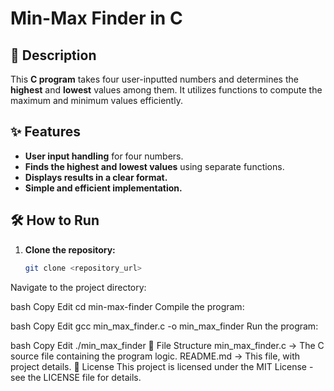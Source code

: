 # Min-Max Finder in C

## 📌 Description
This **C program** takes four user-inputted numbers and determines the **highest** and **lowest** values among them. It utilizes functions to compute the maximum and minimum values efficiently.

## ✨ Features
- **User input handling** for four numbers.
- **Finds the highest and lowest values** using separate functions.
- **Displays results in a clear format.**
- **Simple and efficient implementation.**

## 🛠️ How to Run

1. **Clone the repository:**
   ```bash
   git clone <repository_url>
Navigate to the project directory:

bash
Copy
Edit
cd min-max-finder
Compile the program:

bash
Copy
Edit
gcc min_max_finder.c -o min_max_finder
Run the program:

bash
Copy
Edit
./min_max_finder
📂 File Structure
min_max_finder.c → The C source file containing the program logic.
README.md → This file, with project details.
📜 License
This project is licensed under the MIT License - see the LICENSE file for details.
